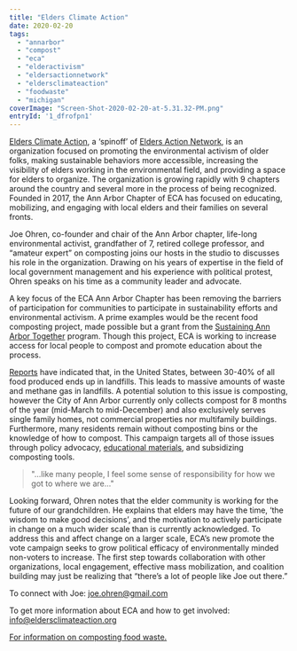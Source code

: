 ```yaml
---
title: "Elders Climate Action"
date: 2020-02-20
tags: 
  - "annarbor"
  - "compost"
  - "eca"
  - "elderactivism"
  - "eldersactionnetwork"
  - "eldersclimateaction"
  - "foodwaste"
  - "michigan"
coverImage: "Screen-Shot-2020-02-20-at-5.31.32-PM.png"
entryId: '1_dfrofpn1'
---
```


[Elders Climate Action](https://www.eldersclimateaction.org/), a ‘spinoff’ of [Elders Action Network](https://eldersaction.org/), is an organization focused on promoting the environmental activism of older folks, making sustainable behaviors more accessible, increasing the visibility of elders working in the environmental field, and providing a space for elders to organize. The organization is growing rapidly with 9 chapters around the country and several more in the process of being recognized. Founded in 2017, the Ann Arbor Chapter of ECA has focused on educating, mobilizing, and engaging with local elders and their families on several fronts. 

Joe Ohren, co-founder and chair of the Ann Arbor chapter, life-long environmental activist, grandfather of 7, retired college professor, and “amateur expert” on composting joins our hosts in the studio to discusses his role in the organization. Drawing on his years of expertise in the field of local government management and his experience with political protest, Ohren speaks on his time as a community leader and advocate. 

A key focus of the ECA Ann Arbor Chapter has been removing the barriers of participation for communities to participate in sustainability efforts and environmental activism. A prime examples would be the recent food composting project, made possible but a grant from the [Sustaining Ann Arbor Together](https://www.a2gov.org/departments/city-administrator/Pages/Sustainable-Ann-Arbor-.aspx) program. Though this project, ECA is working to increase access for local people to compost and promote education about the process. 

[Reports](https://www.usda.gov/foodwaste/faqs) have indicated that, in the United States, between 30-40% of all food produced ends up in landfills. This leads to massive amounts of waste and methane gas in landfills. A potential solution to this issue is composting, however the City of Ann Arbor currently only collects compost for 8 months of the year (mid-March to mid-December) and also exclusively serves single family homes, not commercial properties nor multifamily buildings. Furthermore, many residents remain without composting bins or the knowledge of how to compost. This campaign targets all of those issues through policy advocacy, [educational materials](https://www.eldersclimateaction.org/wp-content/uploads/2019/04/AA-chapter-Compost.pdf), and subsidizing composting tools. 

> "...like many people, I feel some sense of responsibility for how we got to where we are..."

Looking forward, Ohren notes that the elder community is working for the future of our grandchildren. He explains that elders may have the time, ‘the wisdom to make good decisions’, and the motivation to actively participate in change on a much wider scale than is currently acknowledged. To address this and affect change on a larger scale, ECA’s new promote the vote campaign seeks to grow political efficacy of environmentally minded non-voters to increase. The first step towards collaboration with other organizations, local engagement, effective mass mobilization, and coalition building may just be realizing that “there’s a lot of people like Joe out there.”

To connect with Joe: [joe.ohren@gmail.com](mailto:joe.ohren@gmail.com)

To get more information about ECA and how to get involved: [info@eldersclimateaction.org](mailto:info@eldersclimateaction.org)

[For information on composting food waste.](https://www.eldersclimateaction.org/wp-content/uploads/2019/04/AA-chapter-Compost.pdf)
